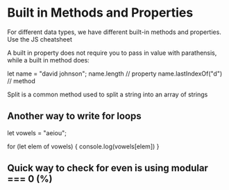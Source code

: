 # Built in Methods and Properties #
For different data types, we have different built-in methods and properties. Use the JS cheatsheet

A built in property does not require you to pass in value with parathensis, while a built in method does:

let name = "david johnson";
name.length // property
name.lastIndexOf("d") // method

Split is a common method used to split a string into an array of strings

## Another way to write for loops ##
let vowels = "aeiou";

for (let elem of vowels) {
  console.log(vowels[elem])
}


## Quick way to check for even is using modular === 0 (%) ##